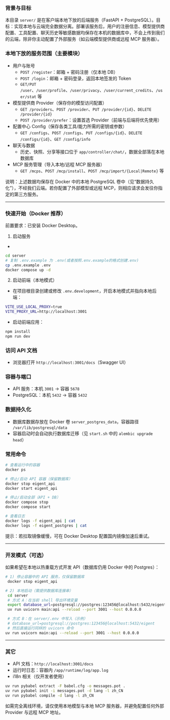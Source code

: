 ### 背景与目标
本目录 `server/` 是在客户端本地下放的后端服务（FastAPI + PostgreSQL）。目标：实现本地与云端完全数据分离。部署该服务后，用户的注册信息、模型提供商配置、工具配置、聊天历史等敏感数据均保存在本机的数据库中，不会上传到我们的云端，除非你主动配置了外部服务（如云端模型提供商或远程 MCP 服务器）。

### 本地下放的服务范围（主要模块）
- 用户与账号
  - `POST /register`：邮箱 + 密码注册（仅本地 DB）
  - `POST /login`：邮箱 + 密码登录，返回本地签发的 Token
  - `GET/PUT /user`、`/user/profile`、`/user/privacy`、`/user/current_credits`、`/user/stat` 等
- 模型提供商 Provider（保存你的模型访问配置）
  - `GET /providers`、`POST /provider`、`PUT /provider/{id}`、`DELETE /provider/{id}`
  - `POST /provider/prefer`：设置首选 Provider（前端与后端将优先使用）
- 配置中心 Config（保存各类工具/能力所需的密钥或参数）
  - `GET /configs`、`POST /configs`、`PUT /configs/{id}`、`DELETE /configs/{id}`、`GET /config/info`
- 聊天与数据
  - 历史、快照、分享等接口位于 `app/controller/chat/`，数据全部落在本地数据库
- MCP 服务管理（导入本地/远程 MCP 服务器）
  - `GET /mcps`、`POST /mcp/install`、`POST /mcp/import/{Local|Remote}` 等

说明：上述数据均保存在 Docker 中的本地 PostgreSQL 卷中（见“数据持久化”），不经我们云端。若你配置了外部模型或远程 MCP，则相应请求会发往你指定的第三方服务。

---

### 快速开始（Docker 推荐）
前置要求：已安装 Docker Desktop。

1) 启动服务
- 
```bash
cd server
# 复制 .env.example 为 .env(或者按照.env.example的格式创建.env)
cp .env.example .env
docker compose up -d
```

2) 启动前端（本地模式）
- 在项目根目录创建或修改 `.env.development`，开启本地模式并指向本地后端：
```bash
VITE_USE_LOCAL_PROXY=true
VITE_PROXY_URL=http://localhost:3001
```
- 启动前端应用：
```bash
npm install
npm run dev
```

### 访问 API 文档
- 浏览器打开 `http://localhost:3001/docs`（Swagger UI）

### 容器与端口
- API 服务：本机 `3001` → 容器 `5678`
- PostgreSQL：本机 `5432` → 容器 `5432`

### 数据持久化
- 数据库数据存放在 Docker 卷 `server_postgres_data`，容器路径 `/var/lib/postgresql/data`
- 容器启动时会自动执行数据库迁移（见 `start.sh` 中的 `alembic upgrade head`）

### 常用命令
```bash
# 查看运行中的容器
docker ps

# 停止/启动 API 容器（保留数据库）
docker stop eigent_api
docker start eigent_api

# 停止/启动全部（API + DB）
docker compose stop
docker compose start

# 查看日志
docker logs -f eigent_api | cat
docker logs -f eigent_postgres | cat
```
提示：若拉取镜像缓慢，可在 Docker Desktop 配置国内镜像加速后重试。

---

### 开发模式（可选）
如果希望在本地以热重载方式开发 API（数据库仍用 Docker 中的 Postgres）：
```bash
# 1) 停止容器中的 API 服务，仅保留数据库
 docker stop eigent_api

# 2) 本地启动（需提供数据库连接串）
 cd server
 # 方式 A：在当前 shell 导出环境变量
 export database_url=postgresql://postgres:123456@localhost:5432/eigent
 uv run uvicorn main:api --reload --port 3001 --host 0.0.0.0

 # 方式 B：在 server/.env 中写入（示例）
 # database_url=postgresql://postgres:123456@localhost:5432/eigent
 # 然后直接运行同样的 uvicorn 命令
uv run uvicorn main:api --reload --port 3001 --host 0.0.0.0
```

---

### 其它
- API 文档：`http://localhost:3001/docs`
- 运行时日志：容器内 `/app/runtime/log/app.log`
- i18n 相关（仅开发者使用）
```bash
uv run pybabel extract -F babel.cfg -o messages.pot .
uv run pybabel init -i messages.pot -d lang -l zh_CN
uv run pybabel compile -d lang -l zh_CN
```

如需完全离线环境，请仅使用本地模型与本地 MCP 服务器，并避免配置任何外部 Provider 与远程 MCP 地址。